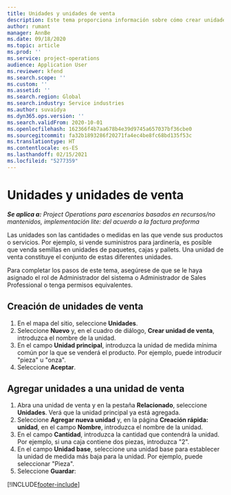 ```yaml
---
title: Unidades y unidades de venta
description: Este tema proporciona información sobre cómo crear unidades y unidades de venta en Dynamics 365 Project Operations.
author: rumant
manager: AnnBe
ms.date: 09/18/2020
ms.topic: article
ms.prod: ''
ms.service: project-operations
audience: Application User
ms.reviewer: kfend
ms.search.scope: ''
ms.custom: ''
ms.assetid: ''
ms.search.region: Global
ms.search.industry: Service industries
ms.author: suvaidya
ms.dyn365.ops.version: ''
ms.search.validFrom: 2020-10-01
ms.openlocfilehash: 162366f4b7aa678b4e39d9745a657037bf36cbe0
ms.sourcegitcommit: fa32b1893286f20271fa4ec4be8fc68bd135f53c
ms.translationtype: HT
ms.contentlocale: es-ES
ms.lasthandoff: 02/15/2021
ms.locfileid: "5277359"
---
```

# <a name="units-and-unit-groups"></a>Unidades y unidades de venta

_**Se aplica a:** Project Operations para escenarios basados en recursos/no mantenidos, implementación lite: del acuerdo a la factura proforma_

Las unidades son las cantidades o medidas en las que vende sus productos o servicios. Por ejemplo, si vende suministros para jardinería, es posible que venda semillas en unidades de paquetes, cajas y pallets. Una unidad de venta constituye el conjunto de estas diferentes unidades.

Para completar los pasos de este tema, asegúrese de que se le haya asignado el rol de Administrador del sistema o Administrador de Sales Professional o tenga permisos equivalentes.

## <a name="create-a-unit-group"></a>Creación de unidades de venta

1. En el mapa del sitio, seleccione **Unidades**.
2. Seleccione **Nuevo** y, en el cuadro de diálogo, **Crear unidad de venta**, introduzca el nombre de la unidad.
3. En el campo **Unidad principal**, introduzca la unidad de medida mínima común por la que se venderá el producto. Por ejemplo, puede introducir "pieza" u "onza".
4. Seleccione **Aceptar**.

## <a name="add-units-to-a-unit-group"></a>Agregar unidades a una unidad de venta

1. Abra una unidad de venta y en la pestaña **Relacionado**, seleccione **Unidades**. Verá que la unidad principal ya está agregada.
2. Seleccione **Agregar nueva unidad** y, en la página **Creación rápida: unidad**, en el campo **Nombre**, introduzca el nombre de la unidad.
3. En el campo **Cantidad**, introduzca la cantidad que contendrá la unidad. Por ejemplo, si una caja contiene dos piezas, introduzca "2". 
4. En el campo **Unidad base**, seleccione una unidad base para establecer la unidad de medida más baja para la unidad. Por ejemplo, puede seleccionar "Pieza".
5. Seleccione **Guardar**:


[!INCLUDE[footer-include](../includes/footer-banner.md)]